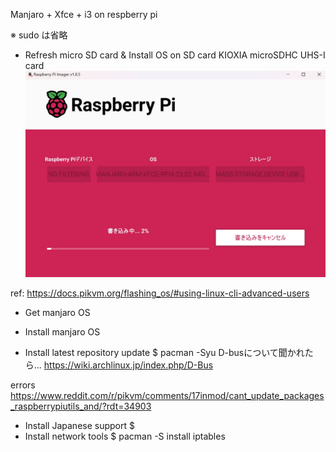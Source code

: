 Manjaro + Xfce + i3 on respberry pi

※ sudo は省略

* Refresh micro SD card & Install OS on SD card
KIOXIA microSDHC UHS-I card
![how to flash microSDHC for raspberrypi 4B](format02.jpg)

ref: https://docs.pikvm.org/flashing_os/#using-linux-cli-advanced-users

* Get manjaro OS

* Install manjaro OS

* Install latest repository update
$ pacman -Syu
D-busについて聞かれたら...
https://wiki.archlinux.jp/index.php/D-Bus


errors
https://www.reddit.com/r/pikvm/comments/17inmod/cant_update_packages_raspberrypiutils_and/?rdt=34903
  
* Install Japanese support
$ 
* Install network tools
$ pacman -S install iptables
